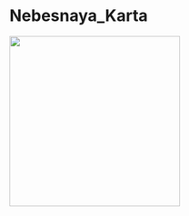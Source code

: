 Nebesnaya_Karta
===============

<img height="300px" src="http://pubimages.randomhouse.co.uk/getimage.aspx?class=books&size=custom&dpi=72&quality=90&type=jpg&height=560&id=1448194318-1" />

